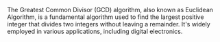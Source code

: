 The Greatest Common Divisor (GCD) algorithm, also known as Euclidean Algorithm, is a fundamental algorithm used to find the largest positive integer that divides two integers without leaving a remainder. It's widely employed in various applications, including digital electronics.
